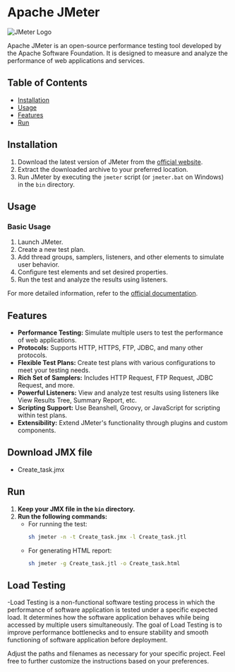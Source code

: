 # Apache JMeter

![JMeter Logo](https://jmeter.apache.org/images/jmeter.png)

Apache JMeter is an open-source performance testing tool developed by the Apache Software Foundation. It is designed to measure and analyze the performance of web applications and services.

## Table of Contents
- [Installation](#installation)
- [Usage](#usage)
- [Features](#features)
- [Run](#run)

## Installation

1. Download the latest version of JMeter from the [official website](https://jmeter.apache.org/download_jmeter.cgi).
2. Extract the downloaded archive to your preferred location.
3. Run JMeter by executing the `jmeter` script (or `jmeter.bat` on Windows) in the `bin` directory.

## Usage

### Basic Usage

1. Launch JMeter.
2. Create a new test plan.
3. Add thread groups, samplers, listeners, and other elements to simulate user behavior.
4. Configure test elements and set desired properties.
5. Run the test and analyze the results using listeners.

For more detailed information, refer to the [official documentation](https://jmeter.apache.org/usermanual/).

## Features

- **Performance Testing:** Simulate multiple users to test the performance of web applications.
- **Protocols:** Supports HTTP, HTTPS, FTP, JDBC, and many other protocols.
- **Flexible Test Plans:** Create test plans with various configurations to meet your testing needs.
- **Rich Set of Samplers:** Includes HTTP Request, FTP Request, JDBC Request, and more.
- **Powerful Listeners:** View and analyze test results using listeners like View Results Tree, Summary Report, etc.
- **Scripting Support:** Use Beanshell, Groovy, or JavaScript for scripting within test plans.
- **Extensibility:** Extend JMeter's functionality through plugins and custom components.

## Download JMX file
 - Create_task.jmx

## Run

1. **Keep your JMX file in the `bin` directory.**
2. **Run the following commands:**
    - For running the test:
        ```bash
        sh jmeter -n -t Create_task.jmx -l Create_task.jtl
        ```
    - For generating HTML report:
        ```bash
        sh jmeter -g Create_task.jtl -o Create_task.html
        ```

## Load Testing
-Load Testing is a non-functional software testing process in which the performance of software application is tested under a specific expected load. It determines how the software application behaves while being accessed by multiple users simultaneously. The goal of Load Testing is to improve performance bottlenecks and to ensure stability and smooth functioning of software application before deployment.


Adjust the paths and filenames as necessary for your specific project. Feel free to further customize the instructions based on your preferences.

